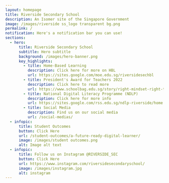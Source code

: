 ```yaml
---
layout: homepage
title: Riverside Secondary School
description: An Isomer site of the Singapore Government
image: /images/riverside ss_logo transparent bg.png
permalink: /
notification: Here's a notification bar you can use!
sections:
  - hero:
      title: Riverside Secondary School
      subtitle: Hero subtitle
      background: /images/hero-banner.png
      key_highlights:
        - title: Home-Based Learning
          description: Click here for more on HBL
          url: https://sites.google.com/moe.edu.sg/riversidesechbl
        - title: President's Award for Teachers 2022
          description: Click here to read more
          url: https://www.schoolbag.edu.sg/story/right-mindset-right-tools-right-results
        - title: National Digital Literacy Programme (NDLP)
          description: Click here for more info
          url: https://sites.google.com/rss.edu.sg/ndlp-riverside/home
        - title: Social Media
          description: Find us on our social media
          url: /social-medias/
  - infopic:
      title: Student Outcomes
      button: Click Here
      url: /student-outcomes/a-future-ready-digital-learner/
      image: /images/student outcomes.png
      alt: Image alt text
  - infopic:
      title: Follow us on Instagram @RIVERSIDE_SEC
      button: Click Here
      url: https://www.instagram.com/riversidesecondaryschool/
      image: /images/instagram.jpg
      alt: instagram
---
```

